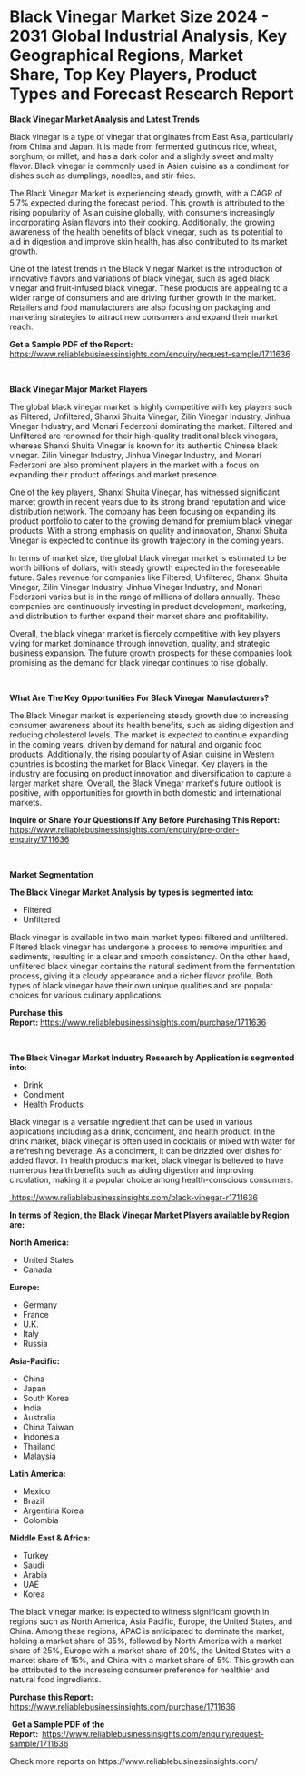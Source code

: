 <p><h1>Black Vinegar Market Size 2024 - 2031 Global Industrial Analysis, Key Geographical Regions, Market Share, Top Key Players, Product Types and Forecast Research Report</h1></p><p><strong>Black Vinegar Market Analysis and Latest Trends</strong></p>
<p><p>Black vinegar is a type of vinegar that originates from East Asia, particularly from China and Japan. It is made from fermented glutinous rice, wheat, sorghum, or millet, and has a dark color and a slightly sweet and malty flavor. Black vinegar is commonly used in Asian cuisine as a condiment for dishes such as dumplings, noodles, and stir-fries.</p><p>The Black Vinegar Market is experiencing steady growth, with a CAGR of 5.7% expected during the forecast period. This growth is attributed to the rising popularity of Asian cuisine globally, with consumers increasingly incorporating Asian flavors into their cooking. Additionally, the growing awareness of the health benefits of black vinegar, such as its potential to aid in digestion and improve skin health, has also contributed to its market growth.</p><p>One of the latest trends in the Black Vinegar Market is the introduction of innovative flavors and variations of black vinegar, such as aged black vinegar and fruit-infused black vinegar. These products are appealing to a wider range of consumers and are driving further growth in the market. Retailers and food manufacturers are also focusing on packaging and marketing strategies to attract new consumers and expand their market reach.</p></p>
<p><strong>Get a Sample PDF of the Report:&nbsp;</strong> <a href="https://www.reliablebusinessinsights.com/enquiry/request-sample/1711636">https://www.reliablebusinessinsights.com/enquiry/request-sample/1711636</a></p>
<p>&nbsp;</p>
<p><strong>Black Vinegar Major Market Players</strong></p>
<p><p>The global black vinegar market is highly competitive with key players such as Filtered, Unfiltered, Shanxi Shuita Vinegar, Zilin Vinegar Industry, Jinhua Vinegar Industry, and Monari Federzoni dominating the market. Filtered and Unfiltered are renowned for their high-quality traditional black vinegars, whereas Shanxi Shuita Vinegar is known for its authentic Chinese black vinegar. Zilin Vinegar Industry, Jinhua Vinegar Industry, and Monari Federzoni are also prominent players in the market with a focus on expanding their product offerings and market presence.</p><p>One of the key players, Shanxi Shuita Vinegar, has witnessed significant market growth in recent years due to its strong brand reputation and wide distribution network. The company has been focusing on expanding its product portfolio to cater to the growing demand for premium black vinegar products. With a strong emphasis on quality and innovation, Shanxi Shuita Vinegar is expected to continue its growth trajectory in the coming years.</p><p>In terms of market size, the global black vinegar market is estimated to be worth billions of dollars, with steady growth expected in the foreseeable future. Sales revenue for companies like Filtered, Unfiltered, Shanxi Shuita Vinegar, Zilin Vinegar Industry, Jinhua Vinegar Industry, and Monari Federzoni varies but is in the range of millions of dollars annually. These companies are continuously investing in product development, marketing, and distribution to further expand their market share and profitability.</p><p>Overall, the black vinegar market is fiercely competitive with key players vying for market dominance through innovation, quality, and strategic business expansion. The future growth prospects for these companies look promising as the demand for black vinegar continues to rise globally.</p></p>
<p>&nbsp;</p>
<p><strong>What Are The Key Opportunities For Black Vinegar Manufacturers?</strong></p>
<p><p>The Black Vinegar market is experiencing steady growth due to increasing consumer awareness about its health benefits, such as aiding digestion and reducing cholesterol levels. The market is expected to continue expanding in the coming years, driven by demand for natural and organic food products. Additionally, the rising popularity of Asian cuisine in Western countries is boosting the market for Black Vinegar. Key players in the industry are focusing on product innovation and diversification to capture a larger market share. Overall, the Black Vinegar market's future outlook is positive, with opportunities for growth in both domestic and international markets.</p></p>
<p><strong>Inquire or Share Your Questions If Any Before Purchasing This Report:</strong> <a href="https://www.reliablebusinessinsights.com/enquiry/pre-order-enquiry/1711636">https://www.reliablebusinessinsights.com/enquiry/pre-order-enquiry/1711636</a></p>
<p>&nbsp;</p>
<p><strong>Market Segmentation</strong></p>
<p><strong>The Black Vinegar Market Analysis by types is segmented into:</strong></p>
<p><ul><li>Filtered</li><li>Unfiltered</li></ul></p>
<p><p>Black vinegar is available in two main market types: filtered and unfiltered. Filtered black vinegar has undergone a process to remove impurities and sediments, resulting in a clear and smooth consistency. On the other hand, unfiltered black vinegar contains the natural sediment from the fermentation process, giving it a cloudy appearance and a richer flavor profile. Both types of black vinegar have their own unique qualities and are popular choices for various culinary applications.</p></p>
<p><strong>Purchase this Report:&nbsp;</strong><a href="https://www.reliablebusinessinsights.com/purchase/1711636">https://www.reliablebusinessinsights.com/purchase/1711636</a></p>
<p>&nbsp;</p>
<p><strong>The Black Vinegar Market Industry Research by Application is segmented into:</strong></p>
<p><ul><li>Drink</li><li>Condiment</li><li>Health Products</li></ul></p>
<p><p>Black vinegar is a versatile ingredient that can be used in various applications including as a drink, condiment, and health product. In the drink market, black vinegar is often used in cocktails or mixed with water for a refreshing beverage. As a condiment, it can be drizzled over dishes for added flavor. In health products market, black vinegar is believed to have numerous health benefits such as aiding digestion and improving circulation, making it a popular choice among health-conscious consumers.</p></p>
<p><a href="https://www.reliablebusinessinsights.com/black-vinegar-r1711636">&nbsp;https://www.reliablebusinessinsights.com/black-vinegar-r1711636</a></p>
<p><strong>In terms of Region, the Black Vinegar Market Players available by Region are:</strong></p>
<p>
    <p> <strong> North America: </strong>
        <ul>
            <li>United States</li>
            <li>Canada</li>
        </ul>
        </p> 
    <p> <strong> Europe: </strong>
        <ul>
            <li>Germany</li>
            <li>France</li>
            <li>U.K.</li>
            <li>Italy</li>
            <li>Russia</li>
        </ul>
        </p> 
    <p> <strong> Asia-Pacific: </strong>
        <ul>
            <li>China</li>
            <li>Japan</li>
            <li>South Korea</li>
            <li>India</li>
            <li>Australia</li>
            <li>China Taiwan</li>
            <li>Indonesia</li>
            <li>Thailand</li>
            <li>Malaysia</li>
        </ul>
        </p> 
    <p> <strong> Latin America: </strong>
        <ul>
            <li>Mexico</li>
            <li>Brazil</li>
            <li>Argentina Korea</li>
            <li>Colombia</li>
        </ul>
        </p> 
    <p> <strong> Middle East & Africa: </strong>
        <ul>
            <li>Turkey</li>
            <li>Saudi</li>
            <li>Arabia</li>
            <li>UAE</li>
            <li>Korea</li>
        </ul>
    </p>
    </p>
<p><p>The black vinegar market is expected to witness significant growth in regions such as North America, Asia Pacific, Europe, the United States, and China. Among these regions, APAC is anticipated to dominate the market, holding a market share of 35%, followed by North America with a market share of 25%, Europe with a market share of 20%, the United States with a market share of 15%, and China with a market share of 5%. This growth can be attributed to the increasing consumer preference for healthier and natural food ingredients.</p></p>
<p><strong>Purchase this Report: </strong><a href="https://www.reliablebusinessinsights.com/purchase/1711636">https://www.reliablebusinessinsights.com/purchase/1711636</a></p>
<p>&nbsp;<strong>Get a Sample PDF of the Report:&nbsp;&nbsp;</strong><a href="https://www.reliablebusinessinsights.com/enquiry/request-sample/1711636">https://www.reliablebusinessinsights.com/enquiry/request-sample/1711636</a></p>
<p><strong></strong></p>
<p>Check more reports on https://www.reliablebusinessinsights.com/</p>